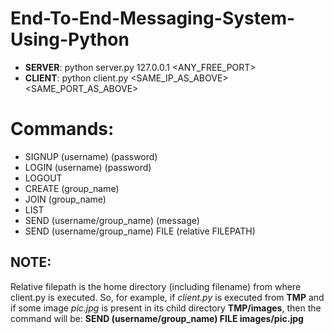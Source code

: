 # End-To-End-Messaging-System-Using-Python

- **SERVER**: python server.py 127.0.0.1 <ANY_FREE_PORT>
- **CLIENT**: python client.py <SAME_IP_AS_ABOVE> <SAME_PORT_AS_ABOVE>
  
# Commands:
- SIGNUP (username) (password)
- LOGIN (username) (password)
- LOGOUT
- CREATE (group_name)
- JOIN (group_name)
- LIST
- SEND (username/group_name) (message)
- SEND (username/group_name) FILE (relative FILEPATH) 

## NOTE: 
Relative filepath is the home directory (including filename) from where client.py is executed. So, for example, if *client.py* is executed from **TMP** and  if some image *pic.jpg* is present in its child directory **TMP/images**, then the command will be: **SEND (username/group_name) FILE images/pic.jpg**
